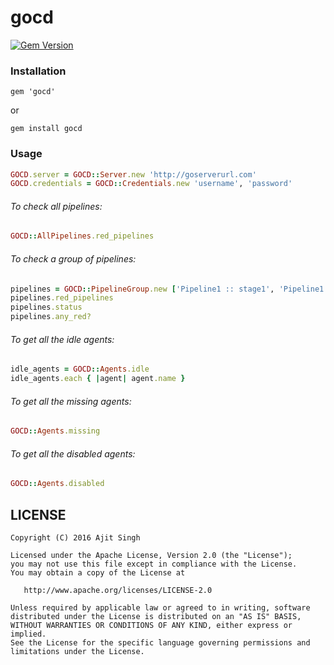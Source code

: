 # gocd

[![Gem Version](https://badge.fury.io/rb/gocd.svg)](https://badge.fury.io/rb/gocd)

### Installation
```gem 'gocd'```

or

```gem install gocd```

### Usage

```ruby
GOCD.server = GOCD::Server.new 'http://goserverurl.com'
GOCD.credentials = GOCD::Credentials.new 'username', 'password'
```

###### To check all pipelines:
```ruby
GOCD::AllPipelines.red_pipelines
```

###### To check a group of pipelines:

```ruby
pipelines = GOCD::PipelineGroup.new ['Pipeline1 :: stage1', 'Pipeline1 :: stage2', 'Pipeline2 :: stage1']
pipelines.red_pipelines
pipelines.status
pipelines.any_red?
```

###### To get all the idle agents:
```ruby
idle_agents = GOCD::Agents.idle
idle_agents.each { |agent| agent.name }
```

###### To get all the missing agents:
```ruby
GOCD::Agents.missing
```

###### To get all the disabled agents:
```ruby
GOCD::Agents.disabled
```


LICENSE
-------

```LICENSE
Copyright (C) 2016 Ajit Singh

Licensed under the Apache License, Version 2.0 (the "License");
you may not use this file except in compliance with the License.
You may obtain a copy of the License at

   http://www.apache.org/licenses/LICENSE-2.0

Unless required by applicable law or agreed to in writing, software
distributed under the License is distributed on an "AS IS" BASIS,
WITHOUT WARRANTIES OR CONDITIONS OF ANY KIND, either express or implied.
See the License for the specific language governing permissions and
limitations under the License.
```
